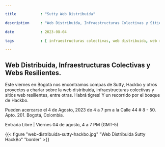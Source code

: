 ```yaml
---

title           : "Sutty Web Distribuida"

description     : "Web Distribuida, Infraestructuras Colectivas y Sitios Web Resilientes. Sutty, HackBo y otros proyectos."

date            : 2023-08-04

tags            : [ infraestructuras colectivas, web distribuida, web resiliente, colective infrastructure, descentralizado, decentralized ]

---
```


## Web Distribuida, Infraestructuras Colectivas y Webs Resilientes.

Este viernes en Bogotá nos encontramos compas de Sutty, Hackbo y otros proyectos
a charlar sobre la web distribuida, infraestructuras colectivas y sitios web resilientes, entre otras. 
Habrá tigres! Y un recorrido por el bosque de Hackbo. 

Pueden acercarse el 4 de Agosto, 2023 de 4 a 7 pm a la Calle 44 # 8 - 50. Apto. 201. Bogotá, Colombia. 

Entrada Libre | Viernes 04 de agosto, 4 a 7 PM (GMT-5)

{{< figure "web-distribuida-sutty-hackbo.jpg" "Web Distribuida Sutty HackBo" "border" >}}
